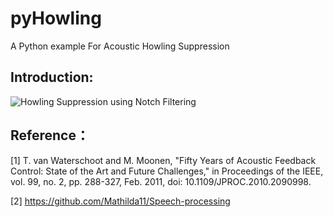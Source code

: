 # pyHowling
A Python example For Acoustic Howling Suppression 

## Introduction:

![Howling Suppression using Notch Filtering](https://wjchen.net/static/posts/2020/07/Howling_Suppression.png)

## Reference：

[1] T. van Waterschoot and M. Moonen, "Fifty Years of Acoustic Feedback Control: State of the Art and Future Challenges," in Proceedings of the IEEE, vol. 99, no. 2, pp. 288-327, Feb. 2011, doi: 10.1109/JPROC.2010.2090998.

[2] https://github.com/Mathilda11/Speech-processing
